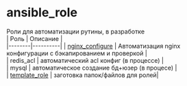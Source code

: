 # ansible_role
Роли для автоматизации рутины, в разработке  
| Роль | Описание |  
|--------|----------|
| [nginx_configure](https://github.com/AqV-rs/ansible_role/tree/main/nginx_configure) | Автоматизация nginx конфигурации с бэкапированием и проверкой |  
| redis_acl | автоматический acl конфиг (в процессе) |  
| mysql | автоматическое создание бд+юзер (в процесе) |  
| [template_role](https://github.com/AqV-rs/ansible_role/tree/main/template_role) | заготовка папок/файлов для ролей|
